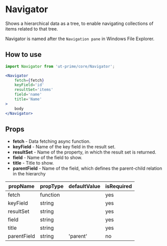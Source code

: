 # Navigator

Shows a hierarchical data as a tree, to enable
navigating collections of items related to that
tree.

Navigator is named after the `Navigation pane`
in Windows File Explorer.

## How to use

```jsx
import Navigator from 'ut-prime/core/Navigator';

<Navigator
    fetch={fetch}
    keyField='id'
    resultSet='items'
    field='name'
    title='Name'
>
    body
</Navigator>
```

## Props

- **fetch** - Data fetching async function.
- **keyField** - Name of the key field in the result set.
- **resultSet** - Name of the property, in which the result set
  is returned.
- **field** - Name of the field to show.
- **title** - Title to show.
- **parentField** - Name of the field, which defines
  the parent-child relation in the hierarchy

| propName    | propType | defaultValue | isRequired |
| ----------- | -------- | ------------ | ---------- |
| fetch       | function |              | yes        |
| keyField    | string   |              | yes        |
| resultSet   | string   |              | yes        |
| field       | string   |              | yes        |
| title       | string   |              | yes        |
| parentField | string   |  'parent'    | no         |
